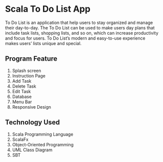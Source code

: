 # Scala To Do List App 
To Do List is an application that help users to stay organized and manage their day-to-day. The To Do List can be used to make users day plans that include task lists, shopping lists, and so on, which can increase productivity and focus for users. To Do List’s modern and easy-to-use experience makes users’ lists unique and special.

## Program Feature
1.	Splash screen
2.	Instruction Page 
3.	Add Task
4.	Delete Task
5.	Edit Task
6.	Database 
7.	Menu Bar
8.	Responsive Design

## Technology Used
1.	Scala Programming Language 
2.	ScalaFx 
3.	Object-Oriented Programming 
4.	UML Class Diagram 
5.	SBT 
